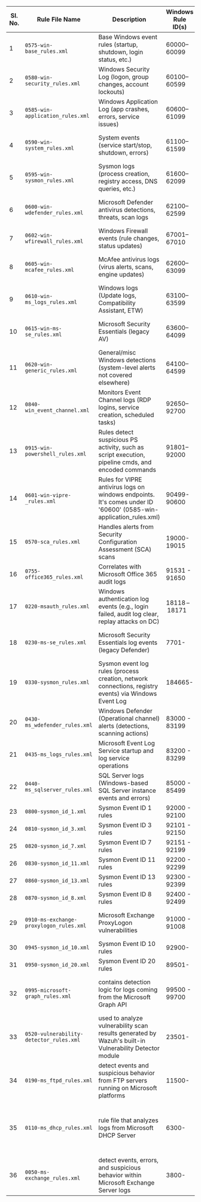 | **Sl. No.** | **Rule File Name**               | **Description**                                                               | **Windows Rule ID(s)** | **Core Topic**                 |
| ----------- | -------------------------------- | ----------------------------------------------------------------------------- | ---------------------- | ------------------------------ |
| 1           | `0575-win-base_rules.xml`        | Base Windows event rules (startup, shutdown, login status, etc.)              | 60000–60099            | General Windows Events         |
| 2           | `0580-win-security_rules.xml`    | Windows Security Log (logon, group changes, account lockouts)                 | 60100–60599            | Windows Event Channel Rules    |
| 3           | `0585-win-application_rules.xml` | Windows Application Log (app crashes, errors, service issues)                 | 60600–61099            | Windows Event Channel Rules    |
| 4           | `0590-win-system_rules.xml`      | System events (service start/stop, shutdown, errors)                          | 61100–61599            | Windows Event Channel Rules    |
| 5           | `0595-win-sysmon_rules.xml`      | Sysmon logs (process creation, registry access, DNS queries, etc.)            | 61600–62099            | Sysmon Monitoring              |
| 6           | `0600-win-wdefender_rules.xml`   | Microsoft Defender antivirus detections, threats, scan logs                   | 62100–62599            | Antivirus and Windows Defender |
| 7           | `0602-win-wfirewall_rules.xml`   | Windows Firewall events (rule changes, status updates)                        | 67001–67010            | Windows Firewall Rules         |
| 8           | `0605-win-mcafee_rules.xml`      | McAfee antivirus logs (virus alerts, scans, engine updates)                   | 62600–63099            | Antivirus and Windows Defender |
| 9           | `0610-win-ms_logs_rules.xml`     | Windows logs (Update logs, Compatibility Assistant, ETW)                      | 63100–63599            | Windows Event Channel Rules    |
| 10          | `0615-win-ms-se_rules.xml`       | Microsoft Security Essentials (legacy AV)                                     | 63600–64099            | Antivirus and Windows Defender |
| 11          | `0620-win-generic_rules.xml`     | General/misc Windows detections (system-level alerts not covered elsewhere)   | 64100–64599            | General Windows Events         |
| 12          | `0840-win_event_channel.xml`     | Monitors Event Channel logs (RDP logins, service creation, scheduled tasks)   | 92650–92700            | Windows Event Channel Rules    |
| 13          | `0915-win-powershell_rules.xml`  | Rules detect suspicious PS activity, such as script execution, pipeline cmds, and encoded commands | 91801–92000            | PowerShell Monitoring          |
| 14          | `0601-win-vipre-_rules.xml`      | Rules for VIPRE antivirus logs on windows endpoints. It's comes under ID '60600' (0585-win-application_rules.xml)  | 90499-90600    | VIPRE Antivirus     |
| 15          | `0570-sca_rules.xml`             | Handles alerts from Security Configuration Assessment (SCA) scans             | 19000-19015            |  SCA scan rules                |
| 16          | `0755-office365_rules.xml`       | Correlates with Microsoft Office 365 audit logs                               | 91531 - 91650          |  Office 365 rules              |
| 17          | `0220-msauth_rules.xml`          | Windows authentication log events (e.g., login failed, audit log clear, replay attacks on DC)  | 18118 – 18171   |  Windows Auth   |
| 18          | `0230-ms-se_rules.xml`           | Microsoft Security Essentials log events (legacy Defender)        |  7701-  | Microsoft Security Essentials rules   |
| 19          | `0330-sysmon_rules.xml`          | Sysmon event log rules (process creation, network connections, registry events) via Windows Event Log   | 184665-  |    Sysmon rules |
| 20         | `0430-ms_wdefender_rules.xml`     | Windows Defender (Operational channel) alerts (detections, scanning actions)  |  83000 - 83199  |    Windows defender rules  |
| 21      | `0435-ms_logs_rules.xml`            |  Microsoft Event Log Service startup and log service operations      | 83200 - 83299    |  MS Event Log rules    | 
| 22      | `0440-ms_sqlserver_rules.xml`      |  SQL Server logs (Windows-based SQL Server instance events and errors)  |   85000 - 85499   | SQL Server rules     |  
| 23      | `0800-sysmon_id_1.xml`              | Sysmon Event ID 1 rules                                          | 92000 - 92100    |  Sysmon Monitoring  |
| 24      | `0810-sysmon_id_3.xml`               |  Sysmon Event ID 3 rules                                        | 92101 - 92150     | Sysmon Monitoring  |
| 25      | `0820-sysmon_id_7.xml`               |  Sysmon Event ID 7 rules                                        |  92151 - 92199     | Sysmon Monitoring  |
| 26      | `0830-sysmon_id_11.xml`               |  Sysmon Event ID 11 rules                                        |  92200 - 92299     | Sysmon Monitoring  |
| 27      | `0860-sysmon_id_13.xml`               |  Sysmon Event ID 13 rules                                        |  92300 - 92399     | Sysmon Monitoring  |
| 28      | `0870-sysmon_id_8.xml`               |  Sysmon Event ID 8 rules                                        |  92400 - 92499     | Sysmon Monitoring  |
| 29      | `0910-ms-exchange-proxylogon_rules.xml`        |  Microsoft Exchange ProxyLogon vulnerabilities   |  91000 - 91008     | Windows Microsoft Exchange Server  |
| 30      | `0945-sysmon_id_10.xml`               |  Sysmon Event ID 10 rules                                        |  92900-     | Sysmon Monitoring  |
| 31      | `0950-sysmon_id_20.xml`               |  Sysmon Event ID 20 rules                                        |  89501-     | Sysmon Monitoring  |
| 32      | `0995-microsoft-graph_rules.xml`       | contains detection logic for logs coming from the Microsoft Graph API |  99500 - 99700    | cloud monitoring and Microsoft 365  |
| 33      | `0520-vulnerability-detector_rules.xml`| used to analyze vulnerability scan results generated by Wazuh's built-in Vulnerability Detector module |  23501-     | Wazuh Vulnerability Detector for Windows, linux and macos  |
| 34      | `0190-ms_ftpd_rules.xml`       | detect events and suspicious behavior from FTP servers running on Microsoft platforms |  11500-    | Windows Server (MS FTP Server )  |
| 35      | `0110-ms_dhcp_rules.xml`       | rule file that analyzes logs from Microsoft DHCP Server |  6300-    | Microsoft Windows 2003 ipv4, Windows 2008 ipv4/ipv6 DHCP rules  |
| 36      | `0050-ms-exchange_rules.xml`       | detect events, errors, and suspicious behavior within Microsoft Exchange Server logs |  3800-    | Microsoft Exchange Server  |










